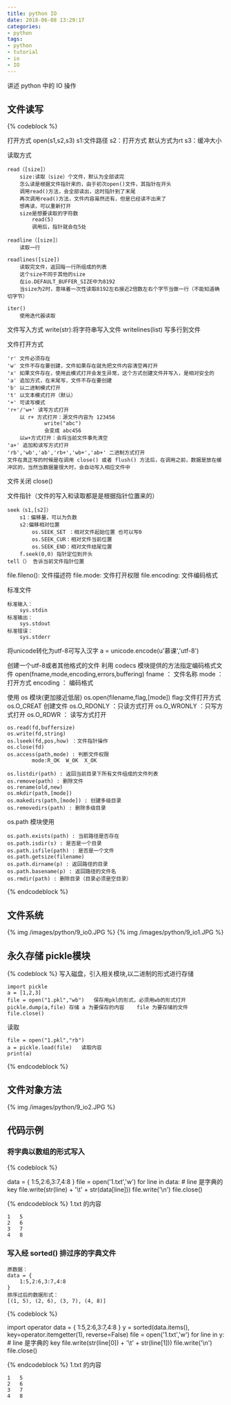 ```yaml
---
title: python IO
date: 2018-06-08 13:29:17
categories:
- python
tags:
- python
- tutorial
- io
- IO
---
```

讲述 python 中的 IO 操作
 <!-- more -->
## 文件读写
{% codeblock %}

打开方式
	open(s1,s2,s3)
		s1:文件路径
		s2：打开方式 默认方式为rt
		s3：缓冲大小

读取方式

	read（[size]）
		size:读取（size）个文件，默认为全部读完
		怎么读是根据文件指针来的，由于初次open()文件，其指针在开头
		调用read()方法，会全部读出，这时指针到了末尾
		再次调用read()方法，文件内容虽然还有，但是已经读不出来了
		想再读，可以重新打开
		size是想要读取的字符数
			read(5)
			调用后，指针就会在5处

	readline（[size]）
		读取一行

	readlines([size])
		读取完文件，返回每一行所组成的列表
		这个size不同于其他的size
		在io.DEFAULT_BUFFER_SIZE中为8192
		当size为2时，意味着一次性读取8192左右接近2倍数左右个字节当做一行（不能知道确切字节）

	iter()
		使用迭代器读取

文件写入方式
	write(str):将字符串写入文件
	writelines(list)
		写多行到文件
	
文件打开方式

	'r' 文件必须存在
	'w' 文件不存在要创建，文件如果存在就先把文件内容清空再打开
	'x' 如果文件存在，使用此模式打开会发生异常，这个方式创建文件并写入，是相对安全的
	'a' 追加方式，在末尾写，文件不存在要创建
	'b' 以二进制模式打开
	't' 以文本模式打开（默认）
	'+' 可读写模式
	'r+'/'w+' 读写方式打开
		以 r+ 方式打开：源文件内容为 123456	
				write("abc")
				会变成 abc456
		以w+方式打开：会将当前文件事先清空
	'a+' 追加和读写方式打开
	'rb','wb','ab','rb+','wb+','ab+' 二进制方式打开
	文件在真正写的时候是在调用 close() 或者 flush() 方法后，在调用之前，数据是放在缓冲区的，当然当数据量很大时，会自动写入相应文件中

文件关闭
      close()
	
文件指针（文件的写入和读取都是是根据指针位置来的）

	seek（s1,[s2]）
		s1：偏移量，可以为负数
		s2:偏移相对位置
			os.SEEK_SET ：相对文件起始位置 也可以写0
			os.SEEK_CUR：相对文件当前位置
			os.SEEK_END：相对文件结尾位置
		f.seek(0,0)	指针定位到开头
	tell（） 告诉当前文件指针位置

file.fileno(): 文件描述符
file.mode: 文件打开权限
file.encoding: 文件编码格式

标准文件

	标准输入：
		sys.stdin
	标准输出：
		sys.stdout
	标准错误：
		sys.stderr

将unicode转化为utf-8可写入汉字
	a = unicode.encode(u'慕课','utf-8')

	
创建一个utf-8或者其他格式的文件
	利用 codecs 模块提供的方法指定编码格式文件
		open(fname,mode,encoding,errors,buffering)
			fname ： 文件名称
			mode  ： 打开方式
			encoding ： 编码格式

使用 os 模块(更加接近低层)
	os.open(filename,flag,[mode])
		flag:文件打开方式		
			os.O_CREAT 创建文件
			os.O_RDONLY ：只读方式打开
			os.O_WRONLY ：只写方式打开
			os.O_RDWR ： 读写方式打开

	os.read(fd,buffersize)
	os.write(fd,string)
	os.lseek(fd,pos,how) ：文件指针操作
	os.close(fd)
	os.access(path,mode) : 判断文件权限
			mode:R_OK  W_OK  X_OK
	
	os.listdir(path) : 返回当前目录下所有文件组成的文件列表
	os.remove(path) : 删除文件
	os.rename(old,new)
	os.mkdir(path,[mode])
	os.makedirs(path,[mode]) : 创建多级目录
	os.removedirs(path) : 删除多级目录

os.path 模块使用

	os.path.exists(path) : 当前路径是否存在
	os.path.isdir(s) : 是否是一个目录
	os.path.isfile(path) : 是否是一个文件
	os.path.getsize(filename) 
	os.path.dirname(p) : 返回路径的目录
	os.path.basename(p) : 返回路径的文件名
	os.rmdir(path) : 删除目录（目录必须是空目录）	
	
{% endcodeblock %}
## 文件系统
{% img /images/python/9_io0.JPG %}
{% img /images/python/9_io1.JPG %}
## 永久存储 pickle模块
{% codeblock %}
写入磁盘，引入相关模块,以二进制的形式进行存储

	import pickle
	a = [1,2,3]
	file = open("1.pkl","wb")	保存用pkl的形式，必须用wb的形式打开
	pickle.dump(a,file)	存储 a 为要保存的内容	file 为要存储的文件
	file.close()

读取

	file = open("1.pkl","rb")
	a = pickle.load(file)	读取内容
	print(a)

{% endcodeblock %}
## 文件对象方法
{% img /images/python/9_io2.JPG %}
## 代码示例
### 将字典以数组的形式写入
{% codeblock %}

data = {
    1:5,2:6,3:7,4:8
}
file = open('1.txt','w')
for line in data:
    # line 是字典的 key
    file.write(str(line) + '\t' + str(data[line]))
    file.write('\n')
file.close()

{% endcodeblock %}
1.txt 的内容

	1	5
	2	6
	3	7
	4	8

### 写入经 sorted() 排过序的字典文件

	原数据：
	data = {
		1:5,2:6,3:7,4:8
	}
	排序过后的数据形式：
	[(1, 5), (2, 6), (3, 7), (4, 8)]

{% codeblock %}

import operator
data = {
    1:5,2:6,3:7,4:8
}
y = sorted(data.items(), key=operator.itemgetter(1), reverse=False)
file = open('1.txt','w')
for line in y:
    # line 是字典的 key
    file.write(str(line[0]) + '\t' + str(line[1]))
    file.write('\n')
file.close()

{% endcodeblock %}
1.txt 的内容

	1	5
	2	6
	3	7
	4	8



	
	
